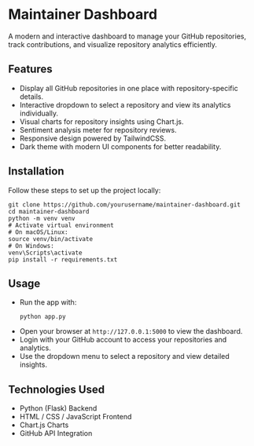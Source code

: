 


<body>
  <div class="container">
    <h1>Maintainer Dashboard</h1>
    <p>
      A modern and interactive dashboard to manage your GitHub repositories, track contributions, and visualize repository analytics efficiently.
    </p>
    <h2>Features</h2>
    <ul>
      <li>Display all GitHub repositories in one place with repository-specific details.</li>
      <li>Interactive dropdown to select a repository and view its analytics individually.</li>
      <li>Visual charts for repository insights using <span class="badge">Chart.js</span>.</li>
      <li>Sentiment analysis meter for repository reviews.</li>
      <li>Responsive design powered by <span class="badge">TailwindCSS</span>.</li>
      <li>Dark theme with modern UI components for better readability.</li>
    </ul>
    <h2>Installation</h2>
    <p>Follow these steps to set up the project locally:</p>
    <pre><code>git clone https://github.com/yourusername/maintainer-dashboard.git
cd maintainer-dashboard
python -m venv venv
# Activate virtual environment
# On macOS/Linux:
source venv/bin/activate
# On Windows:
venv\Scripts\activate
pip install -r requirements.txt
</code></pre>
 <h2>Usage</h2>
    <ul>
      <li>Run the app with:
        <pre><code>python app.py</code></pre>
      </li>
      <li>Open your browser at <code>http://127.0.0.1:5000</code> to view the dashboard.</li>
      <li>Login with your GitHub account to access your repositories and analytics.</li>
      <li>Use the dropdown menu to select a repository and view detailed insights.</li>
    </ul>
    <h2>Technologies Used</h2>
    <ul>
      <li>Python (Flask) <span class="badge">Backend</span></li>
      <li>HTML / CSS / JavaScript <span class="badge">Frontend</span></li>
      <li>Chart.js <span class="badge">Charts</span></li>
      <li>GitHub API <span class="badge">Integration</span></li>
    </ul>
  </div>
</body>
</html>
